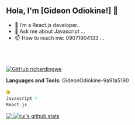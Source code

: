 ## Hola, I'm [Gideon Odiokine!] 👋

- 🌱 I’m a React.js developer..
- 💬 Ask me about Javascript ...
- 📫 How to reach me: 09071904133 ...
<br/>
<br/>

[![GitHub richardingwe](https://img.shields.io/github/followers/GideonOdiokine?label=follow&style=social)](https://github.com/GideonOdiokine)

**Languages and Tools:**  GideonOdiokine-9a91a5190

<code><img height="10" src="https://raw.githubusercontent.com/github/explore/80688e429a7d4ef2fca1e82350fe8e3517d3494d/topics/javascript/javascript.png"> Javascript</code>
<code><img height="10" src="https://raw.githubusercontent.com/github/explore/80688e429a7d4ef2fca1e82350fe8e3517d3494d/topics/react/react.png"> React.js</code>


<a href="https://github.com/GideonOdiokine">
  <img align="center" src="https://github-readme-stats.vercel.app/api/top-langs/?username=GideonOdiokine&theme=dracula&hide_langs_below=1" />
</a>
<a href="https://github.com/GideonOdiokine">
 <img align="center" src="https://github-readme-stats.vercel.app/api?username=GideonOdiokine&show_icons=true&theme=dracula&line_height=27" alt="rui's github stats"/>
</a>
<div align="center">
<!-- ### Show some ❤️ by starring some of the repositories! -->
</div>


